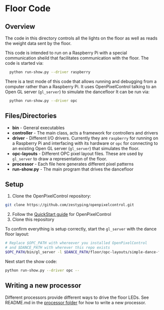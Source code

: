 # Floor Code

## Overview

The code in this directory controls all the lights on the floor as well as reads the weight data sent by the floor.

This code is intended to run on a Raspberry Pi with a special communication sheild that facilitates communication with the floor.  The code is started via:
```bash
  python run-show.py --driver raspberry
```
There is a test mode of this code that allows running and debugging from a computer rather than a Raspberry Pi.  It uses OpenPixelControl talking to an Open GL server (`gl_server`) to simulate the dancefloor   It can be run via:
```bash
  python run-show.py --driver opc
```

## Files/Directories

* **bin** - General executables
* **controller** - The main class, acts a framework for controllers and drivers
* **driver** - Different I/O drivers.  Currently they are `raspberry` for running on a Raspberry Pi and interfacing with its hardware or `opc` for connecting to an existing Open GL server (`gl_server`) that simulates the floor.
* **opc-layouts** - Different OPC pixel layout files.  These are used by `gl_server` to draw a representation of the floor.
* **processor** - Each file here generates different pixel patterns
* **run-show.py** - The main program that drives the dancefloor

## Setup

1. Clone the OpenPixelControl repository:
```bash
git clone https://github.com/zestyping/openpixelcontrol.git
```
2. Follow the [QuickStart guide](https://github.com/zestyping/openpixelcontrol#quickstart-simulator) for OpenPixelControl
3. Clone this repository

To confirm everything is setup correctly, start the `gl_server` with the dance floor layout:
```bash
# Replace $OPC_PATH with whereever you installed OpenPixelControl
# and $DANCE_PATH with wherever this repo exists
$OPC_PATH/bin/gl_server -l $DANCE_PATH/floor/opc-layouts/simple-dance-floor.json
```
Next start the show code:
```bash
python run-show.py --driver opc --
```

## Writing a new processor

Different processors provide different ways to drive the floor LEDs. See README.md in the [processor folder](https://github.com/garthwebb/dance-floor/tree/master/floor/processor) for how to write a new processor.
